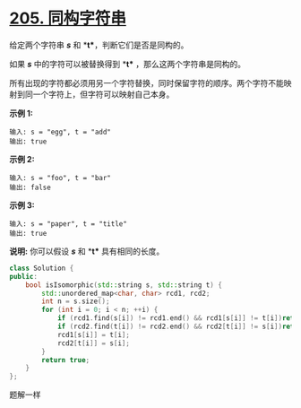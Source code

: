 # [205. 同构字符串](https://leetcode-cn.com/problems/isomorphic-strings/)

给定两个字符串 ***s*** 和 ***t\***，判断它们是否是同构的。

如果 ***s*** 中的字符可以被替换得到 ***t\*** ，那么这两个字符串是同构的。

所有出现的字符都必须用另一个字符替换，同时保留字符的顺序。两个字符不能映射到同一个字符上，但字符可以映射自己本身。

**示例 1:**

```
输入: s = "egg", t = "add"
输出: true
```

**示例 2:**

```
输入: s = "foo", t = "bar"
输出: false
```

**示例 3:**

```
输入: s = "paper", t = "title"
输出: true
```

**说明:**
 你可以假设 ***s*** 和 ***t\*** 具有相同的长度。

```c++
class Solution {
public:
    bool isIsomorphic(std::string s, std::string t) {
        std::unordered_map<char, char> rcd1, rcd2;
        int n = s.size();
        for (int i = 0; i < n; ++i) {
            if (rcd1.find(s[i]) != rcd1.end() && rcd1[s[i]] != t[i])return false;
            if (rcd2.find(t[i]) != rcd2.end() && rcd2[t[i]] != s[i])return false;
            rcd1[s[i]] = t[i];
            rcd2[t[i]] = s[i];
        }
        return true;
    }
};
```

题解一样
